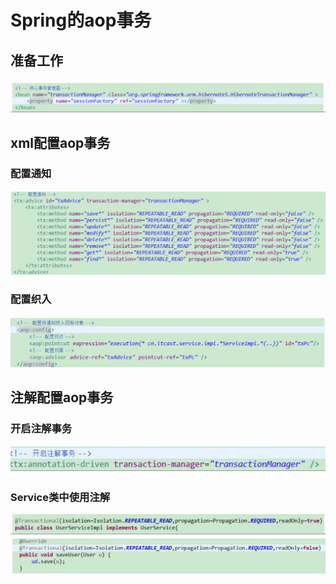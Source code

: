 # Spring的aop事务

## 准备工作

![](../../../.gitbook/assets/image%20%2875%29.png)

## xml配置aop事务

### 配置通知

![](../../../.gitbook/assets/image%20%28127%29.png)

### 配置织入

![](../../../.gitbook/assets/image%20%28156%29.png)

## 注解配置aop事务

### 开启注解事务

![](../../../.gitbook/assets/image%20%28138%29.png)

### Service类中使用注解

![](../../../.gitbook/assets/image%20%28141%29.png)

